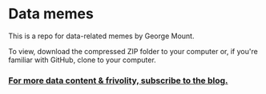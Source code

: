 # Data memes

This is a repo for data-related memes by George Mount. 

To view, download the compressed ZIP folder to your computer or, if you're familiar with GitHub, clone to your computer. 

### [For more data content & frivolity, subscribe to the blog.](http://stringfestanalytics.com)
